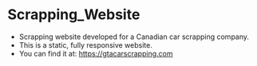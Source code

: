 ﻿# Scrapping_Website
* Scrapping website developed for a Canadian car scrapping company.
* This is a static, fully responsive website.
* You can find it at: https://gtacarscrapping.com
